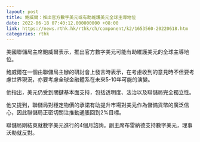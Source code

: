 ```yaml
---
layout: post
title: 鮑威爾：推出官方數字美元或有助維護美元全球主導地位
date: 2022-06-18 07:40:12.000000000 +08:00
link: https://news.rthk.hk/rthk/ch/component/k2/1653560-20220618.htm
categories: rthk
---
```


美國聯儲局主席鮑威爾表示，推出官方數字美元可能有助維護美元的全球主導地位。

鮑威爾在一個由聯儲局主辦的研討會上發言時表示，在考慮收到的意見時不但要考慮世界現況，亦要考慮全球金融體系在未來5-10年可能的演變。

他指出，美元仍受到關鍵基本面支持，包括透明度、法治以及聯儲局完全獨立性。

他又提到，聯儲局對穩定物價的承諾有助提升市場對美元作為儲備貨幣的廣泛信心，因此聯儲局正密切關注推動通脹回到2%目標。

聯儲局剛結束就數字美元進行的4個月諮詢。副主席布雷納德支持數字美元，理事沃勒就反對。
